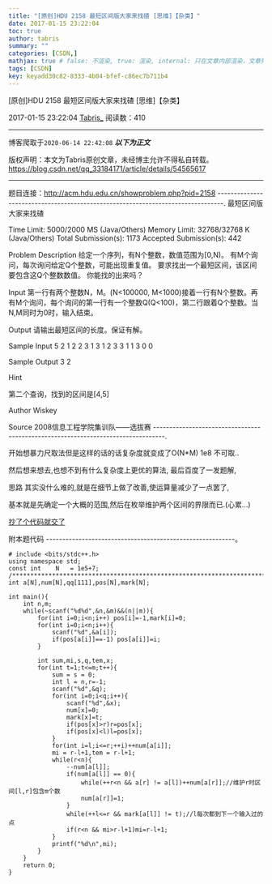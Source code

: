 ```yaml
---
title: "[原创]HDU 2158 最短区间版大家来找碴 [思维]【杂类】"
date: 2017-01-15 23:22:04
toc: true
author: tabris
summary: ""
categories: [CSDN,]
mathjax: true # false: 不渲染, true: 渲染, internal: 只在文章内部渲染，文章列表中不渲染
tags: [CSDN]
key: keyadd30c82-8333-4b04-bfef-c86ec7b711b4
---
```


[原创]HDU 2158 最短区间版大家来找碴 [思维]【杂类】

2017-01-15 23:22:04  [Tabris_](https://me.csdn.net/qq_33184171) 阅读数：410

---

博客爬取于`2020-06-14 22:42:08`
***以下为正文***

版权声明：本文为Tabris原创文章，未经博主允许不得私自转载。
https://blog.csdn.net/qq_33184171/article/details/54565617

<!-- more -->

---

题目连接：http://acm.hdu.edu.cn/showproblem.php?pid=2158
--------------------------------------------------------------------------------.
最短区间版大家来找碴

Time Limit: 5000/2000 MS (Java/Others)    Memory Limit: 32768/32768 K (Java/Others)
Total Submission(s): 1173    Accepted Submission(s): 442


Problem Description
给定一个序列，有N个整数，数值范围为[0,N)。
有M个询问，每次询问给定Q个整数，可能出现重复值。
要求找出一个最短区间，该区间要包含这Q个整数数值。
你能找的出来吗？


Input
第一行有两个整数N，M。(N<100000, M<1000)接着一行有N个整数。再有M个询问，每个询问的第一行有一个整数Q(Q<100)，第二行跟着Q个整数。当N,M同时为0时，输入结束。


Output
请输出最短区间的长度。保证有解。


Sample Input
5 2
1 2 2 3 1
3
1 2 3
3
1 1 3
0 0


Sample Output
3
2

Hint

第二个查询，找到的区间是[4,5]



Author
Wiskey


Source
2008信息工程学院集训队——选拔赛
---------------------------------------------------------------------------------.

开始想暴力尺取法但是这样的话的话复杂度就变成了O(N*M) 1e8 不可取..

然后想来想去,也想不到有什么复杂度上更优的算法,
最后百度了一发题解,

思路 其实没什么难的,就是在细节上做了改善,使运算量减少了一点罢了,

基本就是先确定一个大概的范围,然后在枚举维护两个区间的界限而已.(心累...)

[抄了个代码就交了](http://blog.csdn.net/xingyeyongheng/article/details/9787505)

附本题代码
----------------------------------------------------------。
```
# include <bits/stdc++.h>
using namespace std;
const int    N   = 1e5+7;
/***********************************************************************/
int a[N],num[N],qq[111],pos[N],mark[N];

int main(){
    int n,m;
    while(~scanf("%d%d",&n,&m)&&(n||m)){
        for(int i=0;i<n;i++) pos[i]=-1,mark[i]=0;
        for(int i=0;i<n;i++){
            scanf("%d",&a[i]);
            if(pos[a[i]]==-1) pos[a[i]]=i;
        }

        int sum,mi,s,q,tem,x;
        for(int t=1;t<=m;t++){
            sum = s = 0;
            int l = n,r=-1;
            scanf("%d",&q);
            for(int i=0;i<q;i++){
                scanf("%d",&x);
                num[x]=0;
                mark[x]=t;
                if(pos[x]>r)r=pos[x];
                if(pos[x]<l)l=pos[x];
            }
            for(int i=l;i<=r;++i)++num[a[i]];
            mi = r-l+1,tem = r-l+1;
            while(r<n){
                --num[a[l]];
                if(num[a[l]] == 0){
                    while(++r<n && a[r] != a[l])++num[a[r]];//维护r时区间[l,r]包含m个数
                    num[a[r]]=1;
                }
                while(++l<=r && mark[a[l]] != t);//l每次都到下一个输入过的点
                if(r<n && mi>r-l+1)mi=r-l+1;
            }
            printf("%d\n",mi);
        }
    }
    return 0;
}
```
